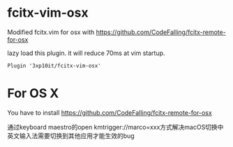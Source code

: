 # fcitx-vim-osx
Modified fcitx.vim for osx with https://github.com/CodeFalling/fcitx-remote-for-osx

lazy load this plugin. it will reduce 70ms at vim startup.
```
Plugin '3xp10it/fcitx-vim-osx'
```

# For OS X

You have to install https://github.com/CodeFalling/fcitx-remote-for-osx

通过keyboard maestro的open kmtrigger://marco=xxx方式解决macOS切换中英文输入法需要切换到其他应用才能生效的bug
